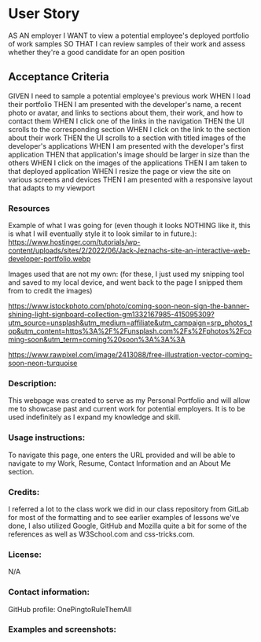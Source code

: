 # User Story
AS AN employer
I WANT to view a potential employee's deployed portfolio of work samples
SO THAT I can review samples of their work and assess whether they're a good candidate for an open position

## Acceptance Criteria
GIVEN I need to sample a potential employee's previous work
WHEN I load their portfolio
THEN I am presented with the developer's name, a recent photo or avatar, and links to sections about them, their work, and how to contact them
WHEN I click one of the links in the navigation
THEN the UI scrolls to the corresponding section
WHEN I click on the link to the section about their work
THEN the UI scrolls to a section with titled images of the developer's applications
WHEN I am presented with the developer's first application
THEN that application's image should be larger in size than the others
WHEN I click on the images of the applications
THEN I am taken to that deployed application
WHEN I resize the page or view the site on various screens and devices
THEN I am presented with a responsive layout that adapts to my viewport

### Resources
Example of what I was going for (even though it looks NOTHING like it, this is what I will eventually style it to look similar to in future.): https://www.hostinger.com/tutorials/wp-content/uploads/sites/2/2022/06/Jack-Jeznachs-site-an-interactive-web-developer-portfolio.webp



Images used that are not my own: (for these, I just used my snipping tool and saved to my local device, and went back to the page I snipped them from to credit the images)

 https://www.istockphoto.com/photo/coming-soon-neon-sign-the-banner-shining-light-signboard-collection-gm1332167985-415095309?utm_source=unsplash&utm_medium=affiliate&utm_campaign=srp_photos_top&utm_content=https%3A%2F%2Funsplash.com%2Fs%2Fphotos%2Fcoming-soon&utm_term=coming%20soon%3A%3A%3A

https://www.rawpixel.com/image/2413088/free-illustration-vector-coming-soon-neon-turquoise


### Description:
This webpage was created to serve as my Personal Portfolio and will allow me to showcase past and current work for potential employers. It is to be used indefinitely as I expand my knowledge and skill. 

### Usage instructions: 
To navigate this page, one enters the URL provided and will be able to navigate to my Work, Resume, Contact Information and an About Me section. 

### Credits: 
I referred a lot to the class work we did in our class repository from GitLab for most of the formatting and to see earlier examples of lessons we've done, I also utilized Google, GitHub and Mozilla quite a bit for some of the references as well as W3School.com and css-tricks.com. 

### License: 
N/A

### Contact information: 
GitHub profile: OnePingtoRuleThemAll

### Examples and screenshots: 

